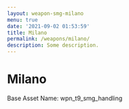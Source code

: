 ```yaml
---
layout: weapon-smg-milano
menu: true
date: '2021-09-02 01:53:59'
title: Milano
permalink: /weapons/milano/
description: Some description.
---
```


# Milano

Base Asset Name: wpn_t9_smg_handling